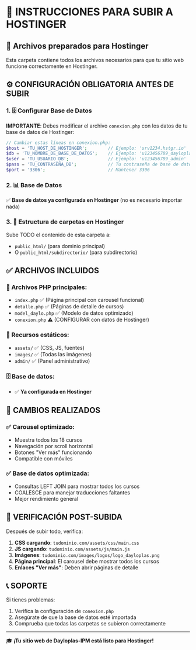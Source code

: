 # 🚀 INSTRUCCIONES PARA SUBIR A HOSTINGER

## 📁 Archivos preparados para Hostinger

Esta carpeta contiene todos los archivos necesarios para que tu sitio web funcione correctamente en Hostinger.

## ⚙️ CONFIGURACIÓN OBLIGATORIA ANTES DE SUBIR

### 1. 🗄️ Configurar Base de Datos

**IMPORTANTE**: Debes modificar el archivo `conexion.php` con los datos de tu base de datos de Hostinger:

```php
// Cambiar estas líneas en conexion.php:
$host = 'TU_HOST_DE_HOSTINGER';        // Ejemplo: 'srv1234.hstgr.io'
$db = 'TU_NOMBRE_DE_BASE_DE_DATOS';    // Ejemplo: 'u123456789_dayloplas'  
$user = 'TU_USUARIO_DB';               // Ejemplo: 'u123456789_admin'
$pass = 'TU_CONTRASEÑA_DB';            // Tu contraseña de base de datos
$port = '3306';                        // Mantener 3306
```

### 2. 📊 Base de Datos

✅ **Base de datos ya configurada en Hostinger** (no es necesario importar nada)

### 3. 📂 Estructura de carpetas en Hostinger

Sube TODO el contenido de esta carpeta a:
- `public_html/` (para dominio principal)
- O `public_html/subdirectorio/` (para subdirectorio)

## ✅ ARCHIVOS INCLUIDOS

### 🔧 Archivos PHP principales:
- `index.php` ✅ (Página principal con carousel funcional)
- `detalle.php` ✅ (Páginas de detalle de cursos)
- `model_daylo.php` ✅ (Modelo de datos optimizado)
- `conexion.php` ⚠️ (CONFIGURAR con datos de Hostinger)

### 🎨 Recursos estáticos:
- `assets/` ✅ (CSS, JS, fuentes)
- `images/` ✅ (Todas las imágenes)
- `admin/` ✅ (Panel administrativo)

### 🗄️ Base de datos:
- ✅ **Ya configurada en Hostinger**

## 🔧 CAMBIOS REALIZADOS

### ✅ Carousel optimizado:
- Muestra todos los 18 cursos
- Navegación por scroll horizontal
- Botones "Ver más" funcionando
- Compatible con móviles

### ✅ Base de datos optimizada:
- Consultas LEFT JOIN para mostrar todos los cursos
- COALESCE para manejar traducciones faltantes
- Mejor rendimiento general

## 🚨 VERIFICACIÓN POST-SUBIDA

Después de subir todo, verifica:

1. **CSS cargando**: `tudominio.com/assets/css/main.css`
2. **JS cargando**: `tudominio.com/assets/js/main.js`  
3. **Imágenes**: `tudominio.com/images/logos/logo_dayloplas.png`
4. **Página principal**: El carousel debe mostrar todos los cursos
5. **Enlaces "Ver más"**: Deben abrir páginas de detalle

## 📞 SOPORTE

Si tienes problemas:
1. Verifica la configuración de `conexion.php`
2. Asegúrate de que la base de datos esté importada
3. Comprueba que todas las carpetas se subieron correctamente

---
🎓 **¡Tu sitio web de Dayloplas-IPM está listo para Hostinger!**